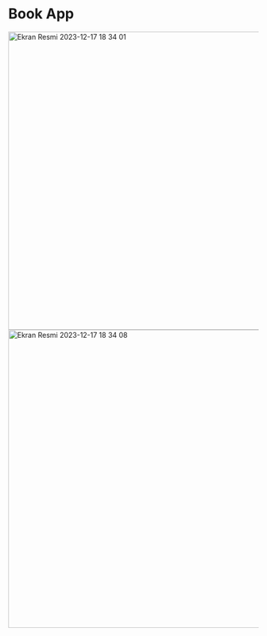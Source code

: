 # Book App

<img width="600" alt="Ekran Resmi 2023-12-17 18 34 01" src="https://github.com/aleyaktas/patikaReact/assets/76265779/767a49f1-fec7-44cc-bc49-5236504ac2e6">
<img width="600" alt="Ekran Resmi 2023-12-17 18 34 08" src="https://github.com/aleyaktas/patikaReact/assets/76265779/cf97b7da-7902-43ec-89be-851064f598ec">
